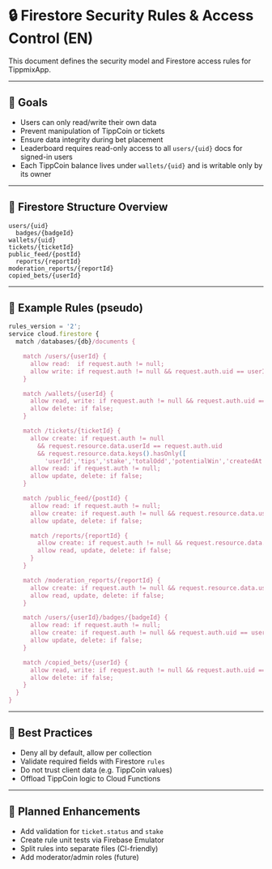 # 🔒 Firestore Security Rules & Access Control (EN)

This document defines the security model and Firestore access rules for TippmixApp.

---

## 🔐 Goals

- Users can only read/write their own data
- Prevent manipulation of TippCoin or tickets
- Ensure data integrity during bet placement
- Leaderboard requires read-only access to all `users/{uid}` docs for signed-in users
- Each TippCoin balance lives under `wallets/{uid}` and is writable only by its owner

---

## 🧾 Firestore Structure Overview

```
users/{uid}
  badges/{badgeId}
wallets/{uid}
tickets/{ticketId}
public_feed/{postId}
  reports/{reportId}
moderation_reports/{reportId}
copied_bets/{userId}
```

---

## 📜 Example Rules (pseudo)

```js
rules_version = '2';
service cloud.firestore {
  match /databases/{db}/documents {

    match /users/{userId} {
      allow read:  if request.auth != null;
      allow write: if request.auth != null && request.auth.uid == userId;
    }

    match /wallets/{userId} {
      allow read, write: if request.auth != null && request.auth.uid == userId;
      allow delete: if false;
    }

    match /tickets/{ticketId} {
      allow create: if request.auth != null
        && request.resource.data.userId == request.auth.uid
        && request.resource.data.keys().hasOnly([
          'userId','tips','stake','totalOdd','potentialWin','createdAt','updatedAt','status']);
      allow read: if request.auth != null;
      allow update, delete: if false;
    }

    match /public_feed/{postId} {
      allow read: if request.auth != null;
      allow create: if request.auth != null && request.resource.data.userId == request.auth.uid;
      allow update, delete: if false;

      match /reports/{reportId} {
        allow create: if request.auth != null && request.resource.data.userId == request.auth.uid;
        allow read, update, delete: if false;
      }
    }

    match /moderation_reports/{reportId} {
      allow create: if request.auth != null && request.resource.data.userId == request.auth.uid;
      allow read, update, delete: if false;
    }

    match /users/{userId}/badges/{badgeId} {
      allow read: if request.auth != null;
      allow create: if request.auth != null && request.auth.uid == userId;
      allow update, delete: if false;
    }

    match /copied_bets/{userId} {
      allow read, write: if request.auth != null && request.auth.uid == userId;
      allow delete: if false;
    }
  }
}
```

---

## 🧠 Best Practices

- Deny all by default, allow per collection
- Validate required fields with Firestore `rules`
- Do not trust client data (e.g. TippCoin values)
- Offload TippCoin logic to Cloud Functions

---

## 📌 Planned Enhancements

- Add validation for `ticket.status` and `stake`
- Create rule unit tests via Firebase Emulator
- Split rules into separate files (CI-friendly)
- Add moderator/admin roles (future)
